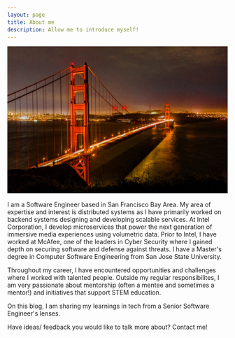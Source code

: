 ```yaml
---
layout: page
title: About me
description: Allow me to introduce myself!
---
```


![Welcome!](/images/GoldenGate.jpg "Photo by Andreas Selter on Unsplash")

I am a Software Engineer based in San Francisco Bay Area. My area of expertise and interest is distributed systems as I have primarily worked on backend systems designing and developing scalable services.
At Intel Corporation, I develop microservices that power the next generation of immersive media experiences using volumetric data.
Prior to Intel, I have worked at McAfee, one of the leaders in Cyber Security where I gained depth on securing software and defense against threats.
I have a Master's degree in Computer Software Engineering from San Jose State University.

Throughout my career, I have encountered opportunities and challenges where I worked with talented people.
Outside my regular responsibilites, I am very passionate about mentorship (often a mentee and sometimes a mentor!) and initiatives that support STEM education.

On this blog, I am sharing my learnings in tech from a Senior Software Engineer's lenses.

Have ideas/ feedback you would like to talk more about? Contact me!